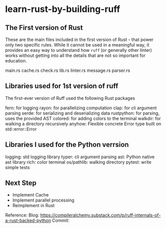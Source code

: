 # learn-rust-by-building-ruff

## The First version of Rust
These are the main files included in the first version of Rust - that power only two specific rules. While it cannot be used in a meaningful way, it provides an easy way to understand how `ruff` (or generally other linter) works without getting into all the details that are not so important for education.

main.rs
cache.rs
check.rs
lib.rs
linter.rs
message.rs
parser.rs

## Libraries used for 1st version of ruff
The first-ever version of Ruff used the following Rust packages

fern: for logging
rayon: for parallelizing computation
clap: for cli argument parsing
serde: for serializing and deserializing data
rustpython: for parsing, uses the provided AST
colored: for adding colors to the terminal
walkdir: for walking a directory recursively
anyhow: Flexible concrete Error type built on std::error::Error

## Libraries I used for the Python verrsion
logging: std logging library
typer: cli argument parsing
ast: Python native ast library
rich: color terminal
os/pathlib: walking directory
pytest: write simple tests

## Next Step
- Implement Cache
- Implement parallel processing
- Reimplement in Rust

Reference:
Blog: https://compileralchemy.substack.com/p/ruff-internals-of-a-rust-backed-python
Commit:

